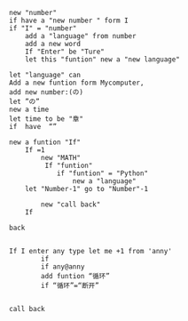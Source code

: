 
            new "number"
            if have a "new number " form I
            if "I" = "number"  
                add a "language" from number 
                add a new word
                If "Enter" be "Ture"
                let this "funtion" new a "new language"
            
            let "language" can 
            Add a new funtion form Mycomputer,
            add new number:(の)
            let ”の”　
            new a time 
            let time to be "章"
            if  have  “”

            new a funtion "If"
                If =1
                    new "MATH"
                     If "funtion"
                        if "funtion" = "Python"
                            new a "language"
                let "Number-1" go to "Number"-1

                    new "call back"
                If 
                
            back


            If I enter any type let me +1 from 'anny'
                    if            
                    if any@anny
                    add funtion “循环”
                    if “循环”=“断开”

                             
            call back 